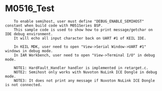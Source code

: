 # M0516_Test


        To enable semihost, user must define "DEBUG_ENABLE_SEMIHOST" constant when build code with M051Series BSP.
        This sample code is used to show how to print message/getchar on IDE debug environment.
        It will echo all input character back on UART #1 of KEIL IDE.

        In KEIL MDK, user need to open "View->Serial Window->UART #1" windows in debug mode.
        In IAR Workbench, user need to open "View->Terminal I/O" in debug mode.

        NOTE1: HardFault_Handler handler is implemented in retarget.c.
        NOTE2: Semihost only works with Nuvoton NuLink ICE Dongle in debug mode.
        NOTE3: It does not print any message if Nuvoton NuLink ICE Dongle is not connected.
